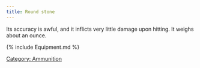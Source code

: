 ```yaml
---
title: Round stone
---
```


Its accuracy is awful, and it inflicts very little damage upon hitting.
It weighs about an ounce.

{% include Equipment.md %}

[Category: Ammunition](Category:_Ammunition "wikilink")